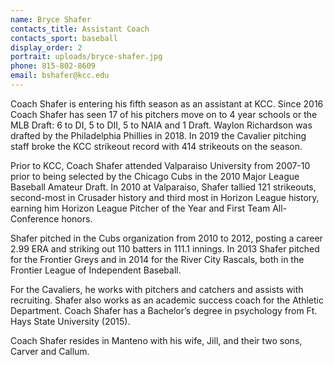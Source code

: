 ```yaml
---
name: Bryce Shafer
contacts_title: Assistant Coach
contacts_sport: baseball
display_order: 2
portrait: uploads/bryce-shafer.jpg
phone: 815-802-8609
email: bshafer@kcc.edu
---
```


Coach Shafer is entering his fifth season as an assistant at KCC. Since 2016 Coach Shafer has seen 17 of his pitchers move on to 4 year schools or the MLB Draft: 6 to DI, 5 to DII, 5 to NAIA and 1 Draft. Waylon Richardson was drafted by the Philadelphia Phillies in 2018. In 2019 the Cavalier pitching staff broke the KCC strikeout record with 414 strikeouts on the season.

Prior to KCC, Coach Shafer attended Valparaiso University from 2007-10 prior to being selected by the Chicago Cubs in the 2010 Major League Baseball Amateur Draft. In 2010 at Valparaiso, Shafer tallied 121 strikeouts, second-most in Crusader history and third m​ost in Horizon League history, earning him Horizon League Pitcher of the Year and First Team All-Conference honors.

Shafer pitched in the Cubs organization from 2010 to 2012, posting a career 2.99 ERA and striking out 110 batters in 111.1 innings. In 2013 Shafer pitched for the Frontier Greys and in 2014 for the River City Rascals, both in the Frontier League of Independent Baseball.

For the Cavaliers, he works with pitchers and catchers and assists with recruiting. Shafer also works as an academic success coach for the Athletic Department. Coach Shafer has a Bachelor’s degree in psychology from Ft. Hays State University (2015).

Coach Shafer resides in Manteno with his wife, Jill, and their two sons, Carver and Callum.